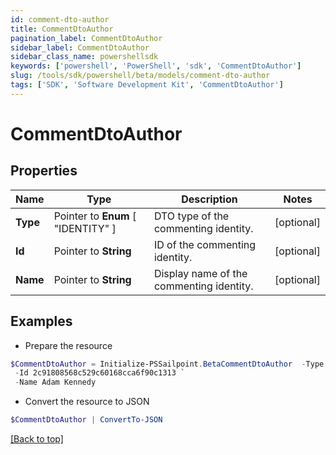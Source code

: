 ```yaml
---
id: comment-dto-author
title: CommentDtoAuthor
pagination_label: CommentDtoAuthor
sidebar_label: CommentDtoAuthor
sidebar_class_name: powershellsdk
keywords: ['powershell', 'PowerShell', 'sdk', 'CommentDtoAuthor'] 
slug: /tools/sdk/powershell/beta/models/comment-dto-author
tags: ['SDK', 'Software Development Kit', 'CommentDtoAuthor']
---
```



# CommentDtoAuthor

## Properties

Name | Type | Description | Notes
------------ | ------------- | ------------- | -------------
**Type** |  Pointer to  **Enum** [  "IDENTITY" ] | DTO type of the commenting identity. | [optional] 
**Id** |  Pointer to **String** | ID of the commenting identity. | [optional] 
**Name** |  Pointer to **String** | Display name of the commenting identity. | [optional] 

## Examples

- Prepare the resource
```powershell
$CommentDtoAuthor = Initialize-PSSailpoint.BetaCommentDtoAuthor  -Type IDENTITY `
 -Id 2c91808568c529c60168cca6f90c1313 `
 -Name Adam Kennedy
```

- Convert the resource to JSON
```powershell
$CommentDtoAuthor | ConvertTo-JSON
```


[[Back to top]](#) 

